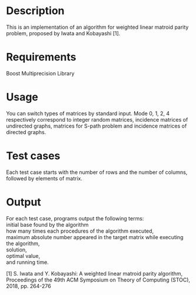 # Description
This is an implementation of an algorithm for weighted linear matroid parity problem, proposed by Iwata and Kobayashi [1].

# Requirements
Boost Multiprecision Library

# Usage
You can switch types of matrices by standard input.
Mode 0, 1, 2, 4 respectively correspond to integer random matrices, incidence matrices of undirected graphs, matrices for S-path problem and incidence matrices of directed graphs.

# Test cases
Each test case starts with the number of rows and the number of columns, followed by elements of matrix.

# Output
For each test case, programs output the following terms:  <br>
  initial base found by the algorithm<br>
  how many times each procedures of the algorithm executed,<br>
  maximum absolute number appeared in the target matrix while executing the algorithm, <br>
  solution, <br>
  optimal value,<br>
  and running time.

[1] S. Iwata and Y. Kobayashi: A weighted linear matroid parity algorithm, Proceedings of the 49th ACM Symposium on Theory of Computing (STOC), 2018, pp. 264-276


